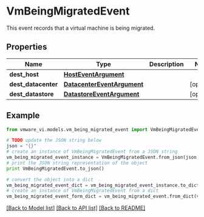 # VmBeingMigratedEvent

This event records that a virtual machine is being migrated. 

## Properties
Name | Type | Description | Notes
------------ | ------------- | ------------- | -------------
**dest_host** | [**HostEventArgument**](HostEventArgument.md) |  | 
**dest_datacenter** | [**DatacenterEventArgument**](DatacenterEventArgument.md) |  | [optional] 
**dest_datastore** | [**DatastoreEventArgument**](DatastoreEventArgument.md) |  | [optional] 

## Example

```python
from vmware_vi.models.vm_being_migrated_event import VmBeingMigratedEvent

# TODO update the JSON string below
json = "{}"
# create an instance of VmBeingMigratedEvent from a JSON string
vm_being_migrated_event_instance = VmBeingMigratedEvent.from_json(json)
# print the JSON string representation of the object
print VmBeingMigratedEvent.to_json()

# convert the object into a dict
vm_being_migrated_event_dict = vm_being_migrated_event_instance.to_dict()
# create an instance of VmBeingMigratedEvent from a dict
vm_being_migrated_event_form_dict = vm_being_migrated_event.from_dict(vm_being_migrated_event_dict)
```
[[Back to Model list]](../README.md#documentation-for-models) [[Back to API list]](../README.md#documentation-for-api-endpoints) [[Back to README]](../README.md)


